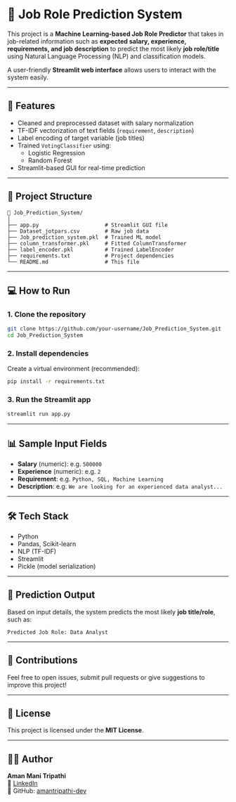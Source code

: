 # 🧠 Job Role Prediction System

This project is a **Machine Learning-based Job Role Predictor** that takes in job-related information such as **expected salary, experience, requirements, and job description** to predict the most likely **job role/title** using Natural Language Processing (NLP) and classification models.

A user-friendly **Streamlit web interface** allows users to interact with the system easily.

---

## 🚀 Features

- Cleaned and preprocessed dataset with salary normalization
- TF-IDF vectorization of text fields (`requirement`, `description`)
- Label encoding of target variable (job titles)
- Trained `VotingClassifier` using:
  - Logistic Regression
  - Random Forest
- Streamlit-based GUI for real-time prediction

---

## 📂 Project Structure

```
📁 Job_Prediction_System/
│
├── app.py                     # Streamlit GUI file
├── Dataset_jotpars.csv        # Raw job data
├── Job_prediction_system.pkl  # Trained ML model
├── column_transformer.pkl     # Fitted ColumnTransformer
├── label_encoder.pkl          # Trained LabelEncoder
├── requirements.txt           # Project dependencies
└── README.md                  # This file
```

---

## 💻 How to Run

### 1. Clone the repository

```bash
git clone https://github.com/your-username/Job_Prediction_System.git
cd Job_Prediction_System
```

### 2. Install dependencies

Create a virtual environment (recommended):

```bash
pip install -r requirements.txt
```

### 3. Run the Streamlit app

```bash
streamlit run app.py
```

---

## 📊 Sample Input Fields

- **Salary** (numeric): e.g. `500000`
- **Experience** (numeric): e.g. `2`
- **Requirement**: e.g. `Python, SQL, Machine Learning`
- **Description**: e.g. `We are looking for an experienced data analyst...`

---

## 🛠️ Tech Stack

- Python
- Pandas, Scikit-learn
- NLP (TF-IDF)
- Streamlit
- Pickle (model serialization)

---

## 🔮 Prediction Output

Based on input details, the system predicts the most likely **job title/role**, such as:

```
Predicted Job Role: Data Analyst
```

---

## 🤝 Contributions

Feel free to open issues, submit pull requests or give suggestions to improve this project!

---

## 📜 License

This project is licensed under the **MIT License**.

---

## 🙋‍♂️ Author

**Aman Mani Tripathi**  
🔗 [LinkedIn](https://www.linkedin.com/in/aman-mani-tripathi-744320299/)  
📁 GitHub: [amantripathi-dev](https://github.com/Amanpandit87)
